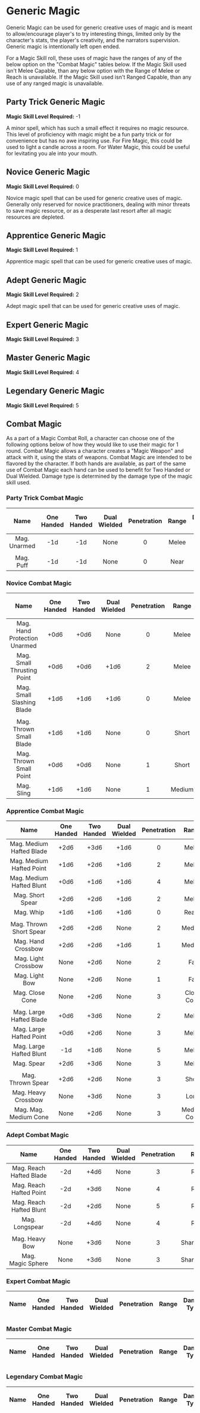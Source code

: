 # Generic Magic

Generic Magic can be used for generic creative uses of magic and is meant to allow/encourage player's to try interesting things, limited only by the character's stats, the player's creativity, and the narrators supervision. Generic magic is intentionally left open ended.

For a Magic Skill roll, these uses of magic have the ranges of any of the below option on the "Combat Magic" tables below. If the Magic Skill used isn't Melee Capable, than any below option with the Range of Melee or Reach is unavailable. If the Magic Skill used isn't Ranged Capable, than any use of any ranged magic is unavailable.

## Party Trick Generic Magic

**Magic Skill Level Required:** -1

A minor spell, which has such a small effect it requires no magic resource. This level of proficiency with magic might be a fun party trick or for convenience but has no awe inspiring use. For Fire Magic, this could be used to light a candle across a room. For Water Magic, this could be useful for levitating you ale into your mouth.

## Novice Generic Magic

**Magic Skill Level Required:** 0

Novice magic spell that can be used for generic creative uses of magic. Generally only reserved for novice practitioners, dealing with minor threats to save magic resource, or as a desperate last resort after all magic resources are depleted.

## Apprentice Generic Magic

**Magic Skill Level Required:** 1

Apprentice magic spell that can be used for generic creative uses of magic.

## Adept Generic Magic

**Magic Skill Level Required:** 2

Adept magic spell that can be used for generic creative uses of magic.

## Expert Generic Magic

**Magic Skill Level Required:** 3

## Master Generic Magic

**Magic Skill Level Required:** 4

## Legendary Generic Magic

**Magic Skill Level Required:** 5

## Combat Magic

As a part of a Magic Combat Roll, a character can choose one of the following options below of how they would like to use their magic for 1 round. Combat Magic allows a character creates a "Magic Weapon" and attack with it, using the stats of weapons. Combat Magic are intended to be flavored by the character. If both hands are available, as part of the same use of Combat Magic each hand can be used to benefit for Two Handed or Dual Wielded. Damage type is determined by the damage type of the magic skill used.

### Party Trick Combat Magic

|     Name     | One<br />Handed | Two<br />Handed | Dual<br />Wielded | Penetration | Range | Damage<br />Types | Engageable<br />Opponents | Area Of<br />Effect | Magic<br />Resource |
| :----------: | :-------------: | :-------------: | :---------------: | :---------: | :---: | :---------------: | :-----------------------: | :-----------------: | :-----------------: |
| Mag. Unarmed |       -1d       |       -1d       |       None        |      0      | Melee |                   |           Rapid           |        None         |          0          |
|              |                 |                 |                   |             |       |                   |                           |                     |                     |
|  Mag. Puff   |       -1d       |       -1d       |       None        |      0      | Near  |                   |         Standard          |        None         |          0          |

### Novice Combat Magic

|             Name             | One<br />Handed | Two<br />Handed | Dual<br />Wielded | Penetration | Range  | Damage<br />Types | Engageable<br />Opponents | Area Of<br />Effect | Magic<br />Resource |
| :--------------------------: | :-------------: | :-------------: | :---------------: | :---------: | :----: | :---------------: | :-----------------------: | :-----------------: | :-----------------: |
| Mag. Hand Protection Unarmed |      +0d6       |      +0d6       |       None        |      0      | Melee  |                   |           Rapid           |        None         |          0          |
|  Mag. Small Thrusting Point  |      +0d6       |      +0d6       |       +1d6        |      2      | Melee  |                   |           Rapid           |        None         |          0          |
|  Mag. Small Slashing Blade   |      +1d6       |      +1d6       |       +1d6        |      0      | Melee  |                   |           Rapid           |        None         |          0          |
|                              |                 |                 |                   |             |        |                   |                           |                     |                     |
|   Mag. Thrown Small Blade    |      +1d6       |      +1d6       |       None        |      0      | Short  |                   |           Quick           |        None         |          0          |
|   Mag. Thrown Small Point    |      +0d6       |      +0d6       |       None        |      1      | Short  |                   |           Quick           |        None         |          0          |
|          Mag. Sling          |      +1d6       |      +1d6       |       None        |      1      | Medium |                   |         Standard          |        None         |          0          |

### Apprentice Combat Magic

|           Name           | One<br />Handed | Two<br />Handed | Dual<br />Wielded | Penetration |    Range    | Damage<br />Types | Engageable<br />Opponents | Area Of<br />Effect | Magic<br />Resource |
| :----------------------: | :-------------: | :-------------: | :---------------: | :---------: | :---------: | :---------------: | :-----------------------: | :-----------------: | :-----------------: |
| Mag. Medium Hafted Blade |      +2d6       |      +3d6       |       +1d6        |      0      |    Melee    |                   |           Rapid           |        None         |          1          |
| Mag. Medium Hafted Point |      +1d6       |      +2d6       |       +1d6        |      2      |    Melee    |                   |           Rapid           |        None         |          1          |
| Mag. Medium Hafted Blunt |      +0d6       |      +1d6       |       +1d6        |      4      |    Melee    |                   |           Rapid           |        None         |          1          |
|     Mag. Short Spear     |      +2d6       |      +2d6       |       +1d6        |      2      |    Melee    |                   |        Spear Rapid        |        None         |          1          |
|        Mag. Whip         |      +1d6       |      +1d6       |       +1d6        |      0      |    Reach    |                   |           Rapid           |        None         |          1          |
|                          |                 |                 |                   |             |             |                   |                           |                     |                     |
| Mag. Thrown Short Spear  |      +2d6       |      +2d6       |       None        |      2      |   Medium    |                   |         Standard          |        None         |          1          |
|    Mag. Hand Crossbow    |      +2d6       |      +2d6       |       +1d6        |      1      |   Medium    |                   |         Standard          |        None         |          1          |
|   Mag. Light Crossbow    |      None       |      +2d6       |       None        |      2      |     Far     |                   |          Loading          |        None         |          1          |
|      Mag. Light Bow      |      None       |      +2d6       |       None        |      1      |     Far     |                   |           Quick           |        None         |          1          |
|     Mag. Close Cone      |      None       |      +2d6       |       None        |      3      | Close Cone  |                   |             1             |  Cone Calculation   |          1          |
|                          |                 |                 |                   |             |             |                   |                           |                     |                     |
| Mag. Large Hafted Blade  |      +0d6       |      +3d6       |       None        |      2      |    Melee    |                   |           Rapid           |        None         |          2          |
| Mag. Large Hafted Point  |      +0d6       |      +2d6       |       None        |      3      |    Melee    |                   |           Rapid           |        None         |          2          |
| Mag. Large Hafted Blunt  |       -1d       |      +1d6       |       None        |      5      |    Melee    |                   |           Rapid           |        None         |          2          |
|        Mag. Spear        |      +2d6       |      +3d6       |       None        |      3      |    Melee    |                   |        Spear Rapid        |        None         |          2          |
|                          |                 |                 |                   |             |             |                   |                           |                     |                     |
|    Mag. Thrown Spear     |      +2d6       |      +2d6       |       None        |      3      |    Short    |                   |         Standard          |        None         |          2          |
|   Mag. Heavy Crossbow    |      None       |      +3d6       |       None        |      3      |    Long     |                   |      Complex Loading      |        None         |          2          |
|  Mag. Mag. Medium Cone   |      None       |      +2d6       |       None        |      3      | Medium Cone |                   |             1             |  Cone Calculation   |          2          |

### Adept Combat Magic

|          Name           | One<br />Handed | Two<br />Handed | Dual<br />Wielded | Penetration |    Range     | Damage<br />Types | Engageable<br />Opponents | Area Of<br />Effect | Magic<br />Resource |
| :---------------------: | :-------------: | :-------------: | :---------------: | :---------: | :----------: | :---------------: | :-----------------------: | :-----------------: | :-----------------: |
| Mag. Reach Hafted Blade |       -2d       |      +4d6       |       None        |      3      |    Reach     |                   |           Rapid           |        None         |          3          |
| Mag. Reach Hafted Point |       -2d       |      +3d6       |       None        |      4      |    Reach     |                   |           Rapid           |        None         |          3          |
| Mag. Reach Hafted Blunt |       -2d       |      +2d6       |       None        |      5      |    Reach     |                   |           Rapid           |        None         |          3          |
|     Mag. Longspear      |       -2d       |      +4d6       |       None        |      4      |    Reach     |                   |        Spear Rapid        |        None         |          3          |
|                         |                 |                 |                   |             |              |                   |                           |                     |                     |
|     Mag. Heavy Bow      |      None       |      +3d6       |       None        |      3      | Sharpshooter |                   |         Standard          |        None         |          3          |
|    Mag. Magic Sphere    |      None       |      +3d6       |       None        |      3      | Sharpshooter |                   |             1             | Sphere Calculation  |          3          |

### Expert Combat Magic

| Name  | One<br />Handed | Two<br />Handed | Dual<br />Wielded | Penetration | Range | Damage<br />Types | Engageable<br />Opponents | Area Of<br />Effect | Magic<br />Resource |
| :---: | :-------------: | :-------------: | :---------------: | :---------: | :---: | :---------------: | :-----------------------: | :-----------------: | :-----------------: |

### Master Combat Magic

| Name  | One<br />Handed | Two<br />Handed | Dual<br />Wielded | Penetration | Range | Damage<br />Types | Engageable<br />Opponents | Area Of<br />Effect | Magic<br />Resource |
| :---: | :-------------: | :-------------: | :---------------: | :---------: | :---: | :---------------: | :-----------------------: | :-----------------: | :-----------------: |

### Legendary Combat Magic

| Name  | One<br />Handed | Two<br />Handed | Dual<br />Wielded | Penetration | Range | Damage<br />Types | Engageable<br />Opponents | Area Of<br />Effect | Magic<br />Resource |
| :---: | :-------------: | :-------------: | :---------------: | :---------: | :---: | :---------------: | :-----------------------: | :-----------------: | :-----------------: |
